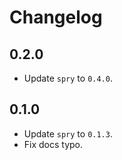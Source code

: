 # Changelog

## 0.2.0

- Update `spry` to `0.4.0`.

## 0.1.0

- Update `spry` to `0.1.3`.
- Fix docs typo.
